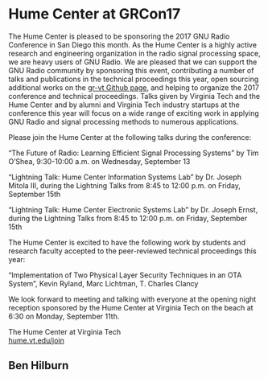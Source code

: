 
# Hume Center at GRCon17

The Hume Center is pleased to be sponsoring the 2017 GNU Radio Conference in San Diego this month. As the Hume Center is a highly active research and engineering organization in the radio signal processing space, we are heavy users of GNU Radio. We are pleased that we can support the GNU Radio community by sponsoring this event, contributing a number of talks and publications in the technical proceedings this year, open sourcing additional works on the [gr-vt Github page](https://github.com/gr-vt), and helping to organize the 2017 conference and technical proceedings. Talks given by Virginia Tech and the Hume Center and by alumni and Virginia Tech industry startups at the conference this year will focus on a wide range of exciting work in applying GNU Radio and signal processing methods to numerous applications.

Please join the Hume Center at the following talks during the conference:

“The Future of Radio: Learning Efficient Signal Processing Systems” by Tim O’Shea, 9:30-10:00 a.m. on Wednesday, September 13

“Lightning Talk: Hume Center Information Systems Lab” by Dr. Joseph Mitola III, during the Lightning Talks from 8:45 to 12:00 p.m. on Friday, September 15th

“Lightning Talk: Hume Center Electronic Systems Lab” by Dr. Joseph Ernst, during the Lightning Talks from 8:45 to 12:00 p.m. on Friday, September 15th

The Hume Center is excited to have the following work by students and research faculty accepted to the peer-reviewed technical proceedings this year:

&#8220;Implementation of Two Physical Layer Security Techniques in an OTA System&#8221;, Kevin Ryland, Marc Lichtman, T. Charles Clancy

We look forward to meeting and talking with everyone at the opening night reception sponsored by the Hume Center at Virginia Tech on the beach at 6:30 on Monday, September 11th.

The Hume Center at Virginia Tech<br />
[hume.vt.edu/join](http://hume.vt.edu/join)

## Ben Hilburn
